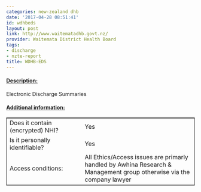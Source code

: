 ```yaml
---
categories: new-zealand dhb
date: '2017-04-28 08:51:41'
id: wdhbeds
layout: post
link: http://www.waitematadhb.govt.nz/
provider: Waitemata District Health Board
tags:
- discharge
- nzte-report
title: WDHB-EDS
---
```



 <h4> <u>Description:</u> </h4>
Electronic Discharge Summaries
 <h4> <u>Additional information:</u> </h4>
 <table style="border: 1px solid">
 <tr> <td width="40%"> Does it contain (encrypted) NHI? </td> <td>Yes</td> </tr>
 <tr> <td width="40%"> Is it personally identifiable? </td> <td>Yes</td> </tr>
 <tr> <td width="40%"> Access conditions: </td> <td>All Ethics/Access issues are primarly handled by Awhina Research & Management group otherwise via the company lawyer</td> </tr>
 </table>